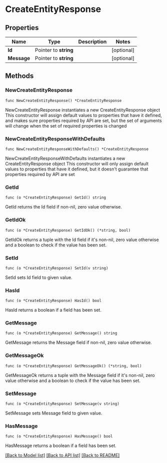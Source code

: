 # CreateEntityResponse

## Properties

Name | Type | Description | Notes
------------ | ------------- | ------------- | -------------
**Id** | Pointer to **string** |  | [optional] 
**Message** | Pointer to **string** |  | [optional] 

## Methods

### NewCreateEntityResponse

`func NewCreateEntityResponse() *CreateEntityResponse`

NewCreateEntityResponse instantiates a new CreateEntityResponse object
This constructor will assign default values to properties that have it defined,
and makes sure properties required by API are set, but the set of arguments
will change when the set of required properties is changed

### NewCreateEntityResponseWithDefaults

`func NewCreateEntityResponseWithDefaults() *CreateEntityResponse`

NewCreateEntityResponseWithDefaults instantiates a new CreateEntityResponse object
This constructor will only assign default values to properties that have it defined,
but it doesn't guarantee that properties required by API are set

### GetId

`func (o *CreateEntityResponse) GetId() string`

GetId returns the Id field if non-nil, zero value otherwise.

### GetIdOk

`func (o *CreateEntityResponse) GetIdOk() (*string, bool)`

GetIdOk returns a tuple with the Id field if it's non-nil, zero value otherwise
and a boolean to check if the value has been set.

### SetId

`func (o *CreateEntityResponse) SetId(v string)`

SetId sets Id field to given value.

### HasId

`func (o *CreateEntityResponse) HasId() bool`

HasId returns a boolean if a field has been set.

### GetMessage

`func (o *CreateEntityResponse) GetMessage() string`

GetMessage returns the Message field if non-nil, zero value otherwise.

### GetMessageOk

`func (o *CreateEntityResponse) GetMessageOk() (*string, bool)`

GetMessageOk returns a tuple with the Message field if it's non-nil, zero value otherwise
and a boolean to check if the value has been set.

### SetMessage

`func (o *CreateEntityResponse) SetMessage(v string)`

SetMessage sets Message field to given value.

### HasMessage

`func (o *CreateEntityResponse) HasMessage() bool`

HasMessage returns a boolean if a field has been set.


[[Back to Model list]](../README.md#documentation-for-models) [[Back to API list]](../README.md#documentation-for-api-endpoints) [[Back to README]](../README.md)


